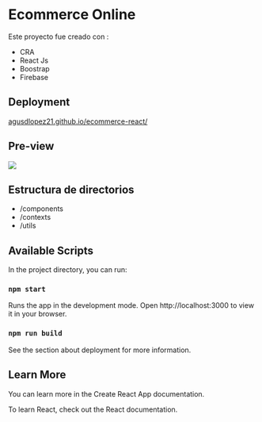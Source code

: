 # Ecommerce Online

Este proyecto fue creado con :
- CRA
- React Js
- Boostrap
- Firebase


## Deployment
[agusdlopez21.github.io/ecommerce-react/](https://agusdlopez21.github.io/ecommerce-react/)

## Pre-view
![](https://firebasestorage.googleapis.com/v0/b/ecomerce-shoebrand.appspot.com/o/Recording%202022-10-29%20at%2016.09.21.gif?alt=media&token=cdfd2493-a898-449d-8492-1cadd0f7a048)
## Estructura de directorios
- /components
- /contexts
- /utils

## Available Scripts
In the project directory, you can run:

### `npm start`
Runs the app in the development mode.
Open http://localhost:3000 to view it in your browser.

### `npm run build`
See the section about deployment for more information.

## Learn More
You can learn more in the Create React App documentation.

To learn React, check out the React documentation.